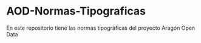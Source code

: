 # AOD-Normas-Tipograficas
En este repositorio tiene las normas tipográficas del proyecto Aragón Open Data
